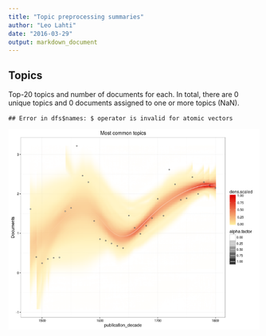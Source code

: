 ```yaml
---
title: "Topic preprocessing summaries"
author: "Leo Lahti"
date: "2016-03-29"
output: markdown_document
---
```


## Topics



Top-20 topics and number of documents for each. In total, there are 0 unique topics and 0 documents assigned to one or more topics (NaN).


```
## Error in dfs$names: $ operator is invalid for atomic vectors
```

![plot of chunk summarytopics22](figure/summarytopics22-1.png)
